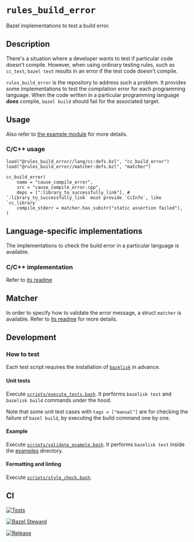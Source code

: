 # `rules_build_error`

Bazel implementations to test a build error.

## Description

There's a situation where a developer wants to test if particular code doesn't compile. However, when using ordinary testing rules, such as `cc_test`, `bazel test` results in an error if the test code doesn't compile.

`rules_build_error` is the repository to address such a problem. It provides some implementations to test the compilation error for each programming language. When the code written in a particular programming language **does** compile, `bazel build` should fail for the associated target.

## Usage

Also refer to [the example module](examples) for more details.

### C/C++ usage

```bazel
load("@rules_build_error//lang/cc:defs.bzl", "cc_build_error")
load("@rules_build_error//matcher:defs.bzl", "matcher")

cc_build_error(
    name = "cause_compile_error",
    src = "cause_compile_error.cpp",
    deps = [":library_to_successfully_link"], # `:library_to_successfully_link` must provide `CcInfo`, like `cc_library`
    compile_stderr = matcher.has_substr("static assertion failed"),
)
```

## Language-specific implementations

The implementations to check the build error in a particular language is available.

### C/C++ implementation

Refer to [its readme](lang/cc/README.md)

## Matcher

In order to specify how to validate the error message, a struct `matcher` is available. Refer to [its readme](matcher/README.md) for more details.

## Development

### How to test

Each test script requires the installation of [`bazelisk`](https://github.com/bazelbuild/bazelisk) in advance.

#### Unit tests

Execute [`scripts/execute_tests.bash`](scripts/execute_tests.bash). It performs `bazelisk test` and `bazelisk build` commands under the hood.

Note that some unit test cases with `tags = ["manual"]` are for checking the failure of `bazel build`, by executing the build command one by one.

#### Example

Execute [`scripts/validate_example.bash`](scripts/validate_example.bash). It performs `bazelisk test` inside the [examples](examples) directory.

#### Formatting and linting

Execute [`scripts/style_check.bash`](scripts/style_check.bash).

## CI

[![Tests](https://github.com/yuyawk/rules_build_error/actions/workflows/tests.yml/badge.svg)](https://github.com/yuyawk/rules_build_error/actions/workflows/tests.yml)

[![Bazel Steward](https://github.com/yuyawk/rules_build_error/actions/workflows/bazel-steward.yml/badge.svg)](https://github.com/yuyawk/rules_build_error/actions/workflows/bazel-steward.yml)

[![Release](https://github.com/yuyawk/rules_build_error/actions/workflows/release.yml/badge.svg)](https://github.com/yuyawk/rules_build_error/actions/workflows/release.yml)
